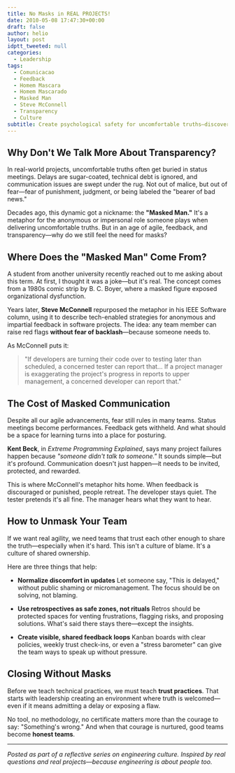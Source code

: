 ```yaml
---
title: No Masks in REAL PROJECTS!
date: 2010-05-08 17:47:30+00:00
draft: false
author: helio
layout: post
idptt_tweeted: null
categories:
  - Leadership
tags:
  - Comunicacao
  - Feedback
  - Homem Mascara
  - Homem Mascarado
  - Masked Man
  - Steve McConnell
  - Transparency
  - Culture
subtitle: Create psychological safety for uncomfortable truths—discover how eliminating 'masked communication' through trust practices, protected retrospectives, and visible feedback loops enables honest teams
---
```


## Why Don't We Talk More About Transparency?

In real-world projects, uncomfortable truths often get buried in status meetings. Delays are sugar-coated, technical debt is ignored, and communication issues are swept under the rug. Not out of malice, but out of fear—fear of punishment, judgment, or being labeled the "bearer of bad news."

Decades ago, this dynamic got a nickname: the **"Masked Man."** It's a metaphor for the anonymous or impersonal role someone plays when delivering uncomfortable truths. But in an age of agile, feedback, and transparency—why do we still feel the need for masks?

## Where Does the "Masked Man" Come From?

A student from another university recently reached out to me asking about this term. At first, I thought it was a joke—but it's real. The concept comes from a 1980s comic strip by B. C. Boyer, where a masked figure exposed organizational dysfunction.

Years later, **Steve McConnell** repurposed the metaphor in his IEEE Software column, using it to describe tech-enabled strategies for anonymous and impartial feedback in software projects. The idea: any team member can raise red flags **without fear of backlash**—because someone needs to.

As McConnell puts it:

> "If developers are turning their code over to testing later than scheduled, a concerned tester can report that... If a project manager is exaggerating the project's progress in reports to upper management, a concerned developer can report that."

## The Cost of Masked Communication

Despite all our agile advancements, fear still rules in many teams. Status meetings become performances. Feedback gets withheld. And what should be a space for learning turns into a place for posturing.

**Kent Beck**, in _Extreme Programming Explained_, says many project failures happen because _"someone didn't talk to someone."_ It sounds simple—but it's profound. Communication doesn't just happen—it needs to be invited, protected, and rewarded.

This is where McConnell's metaphor hits home. When feedback is discouraged or punished, people retreat. The developer stays quiet. The tester pretends it's all fine. The manager hears what they want to hear.

## How to Unmask Your Team

If we want real agility, we need teams that trust each other enough to share the truth—especially when it's hard. This isn't a culture of blame. It's a culture of shared ownership.

Here are three things that help:

- **Normalize discomfort in updates**
  Let someone say, "This is delayed," without public shaming or micromanagement. The focus should be on solving, not blaming.

- **Use retrospectives as safe zones, not rituals**
  Retros should be protected spaces for venting frustrations, flagging risks, and proposing solutions. What's said there stays there—except the insights.

- **Create visible, shared feedback loops**
  Kanban boards with clear policies, weekly trust check-ins, or even a "stress barometer" can give the team ways to speak up without pressure.

## Closing Without Masks

Before we teach technical practices, we must teach **trust practices**. That starts with leadership creating an environment where truth is welcomed—even if it means admitting a delay or exposing a flaw.

No tool, no methodology, no certificate matters more than the courage to say: "Something's wrong." And when that courage is nurtured, good teams become **honest teams**.

---

_Posted as part of a reflective series on engineering culture. Inspired by real questions and real projects—because engineering is about people too._
